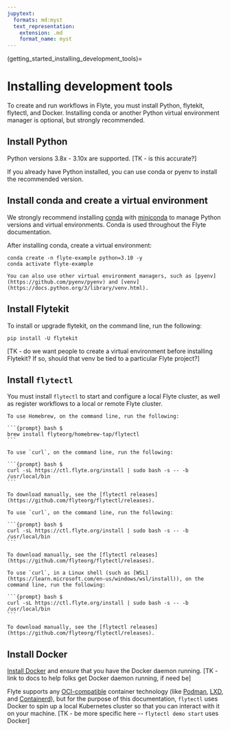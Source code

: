 ```yaml
---
jupytext:
  formats: md:myst
  text_representation:
    extension: .md
    format_name: myst
---
```


(getting_started_installing_development_tools)=

# Installing development tools

To create and run workflows in Flyte, you must install Python, flytekit, flytectl, and Docker. Installing conda or another Python virtual environment manager is optional, but strongly recommended.

## Install Python

Python versions 3.8x - 3.10x are supported. [TK - is this accurate?]

If you already have Python installed, you can use conda or pyenv to install the recommended version.

## Install conda and create a virtual environment

We strongly recommend installing [conda](https://docs.conda.io/projects/conda/en/stable/) with [miniconda](https://docs.conda.io/projects/miniconda/en/latest/) to manage Python versions and virtual environments. Conda is used throughout the Flyte documentation.

After installing conda, create a virtual environment:


```{prompt} bash $
conda create -n flyte-example python=3.10 -y
conda activate flyte-example
```

```{note}
You can also use other virtual environment managers, such as [pyenv](https://github.com/pyenv/pyenv) and [venv](https://docs.python.org/3/library/venv.html).
```


## Install Flytekit

To install or upgrade flytekit, on the command line, run the following:

```{prompt} bash
pip install -U flytekit
```

[TK - do we want people to create a virtual environment before installing Flytekit? If so, should that venv be tied to a particular Flyte project?]

## Install `flytectl`

You must install `flytectl` to start and configure a local Flyte cluster, as well as register workflows to a local or remote Flyte cluster.

````{tabbed} macOS
To use Homebrew, on the command line, run the following:

```{prompt} bash $
brew install flyteorg/homebrew-tap/flytectl
```

To use `curl`, on the command line, run the following:

```{prompt} bash $
curl -sL https://ctl.flyte.org/install | sudo bash -s -- -b /usr/local/bin
```

To download manually, see the [flytectl releases](https://github.com/flyteorg/flytectl/releases).
````

````{tabbed} Linux
To use `curl`, on the command line, run the following:

```{prompt} bash $
curl -sL https://ctl.flyte.org/install | sudo bash -s -- -b /usr/local/bin
```

To download manually, see the [flytectl releases](https://github.com/flyteorg/flytectl/releases).
````

````{tabbed} Windows
To use `curl`, in a Linux shell (such as [WSL](https://learn.microsoft.com/en-us/windows/wsl/install)), on the command line, run the following:

```{prompt} bash $
curl -sL https://ctl.flyte.org/install | sudo bash -s -- -b /usr/local/bin
```

To download manually, see the [flytectl releases](https://github.com/flyteorg/flytectl/releases).
````


## Install Docker

[Install Docker](https://docs.docker.com/get-docker/) and ensure that you
have the Docker daemon running. [TK - link to docs to help folks get Docker daemon running, if need be]

Flyte supports any [OCI-compatible](https://opencontainers.org/) container technology (like [Podman](https://podman.io/), [LXD](https://linuxcontainers.org/lxd/introduction/), and [Containerd](https://containerd.io/)), but for the purpose of this documentation, `flytectl` uses Docker to spin up a local Kubernetes cluster so that you can interact with it on your machine. [TK - be more specific here -- `flytectl demo start` uses Docker]
